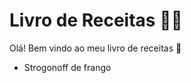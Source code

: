 # Livro de Receitas :man_cook:

Olá! Bem vindo ao meu livro de receitas :wave:

- Strogonoff de frango



